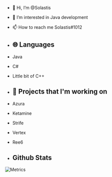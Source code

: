 - 👋 Hi, I’m @Solastis
- 👀 I’m interested in Java development
- 📫 How to reach me Solastis#1012

- ## 🌐 Languages
- Java 
- C#
- Little bit of C++

- ## 🔭 Projects that I'm working on
- Azura
- Ketamine
- Strife
- Vertex
- Ree6


- ## Github Stats
![Metrics](https://metrics.lecoq.io/Solastis?template=classic&config.timezone=Europe%2FBerlin)
